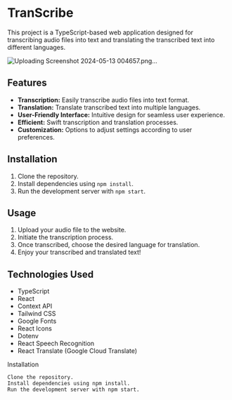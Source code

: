 # TranScribe

This project is a TypeScript-based web application designed for transcribing audio files into text and translating the transcribed text into different languages.


![Uploading Screenshot 2024-05-13 004657.png…]()



## Features

- **Transcription:** Easily transcribe audio files into text format.
- **Translation:** Translate transcribed text into multiple languages.
- **User-Friendly Interface:** Intuitive design for seamless user experience.
- **Efficient:** Swift transcription and translation processes.
- **Customization:** Options to adjust settings according to user preferences.

## Installation

1. Clone the repository.
2. Install dependencies using `npm install`.
3. Run the development server with `npm start`.

## Usage

1. Upload your audio file to the website.
2. Initiate the transcription process.
3. Once transcribed, choose the desired language for translation.
4. Enjoy your transcribed and translated text!

## Technologies Used

- TypeScript
- React
- Context API
- Tailwind CSS
- Google Fonts
- React Icons
- Dotenv
- React Speech Recognition
- React Translate (Google Cloud Translate)

  
Installation

    Clone the repository.
    Install dependencies using npm install.
    Run the development server with npm start.


